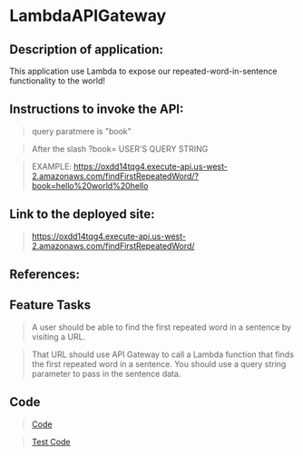 # LambdaAPIGateway

## Description of application:
This application use Lambda to expose our repeated-word-in-sentence functionality to the world!

## Instructions to invoke the API:
> query paratmere is "book"

> After the slash ?book= USER'S QUERY STRING 

> EXAMPLE: https://oxdd14tqg4.execute-api.us-west-2.amazonaws.com/findFirstRepeatedWord/?book=hello%20world%20hello



## Link to the deployed site: 
> https://oxdd14tqg4.execute-api.us-west-2.amazonaws.com/findFirstRepeatedWord/


## References:
 

## Feature Tasks

> A user should be able to find the first repeated word in a sentence by visiting a URL.

> That URL should use API Gateway to call a Lambda function that finds the first repeated word in a sentence.
You should use a query string parameter to pass in the sentence data.

## Code 
> [Code]()

> [Test Code]()
